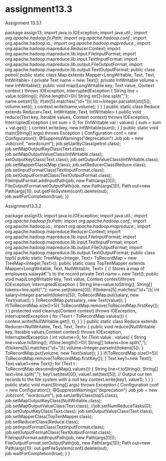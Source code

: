 # assignment13.3

Assignment 13.3.1

package assign13;
import java.io.IOException;
import java.util.*;
import org.apache.hadoop.fs.Path;
import org.apache.hadoop.conf.*;
import org.apache.hadoop.io.*;
import org.apache.hadoop.mapreduce.*;
import org.apache.hadoop.mapreduce.Reducer.Context;
import org.apache.hadoop.mapreduce.lib.input.FileInputFormat;
import org.apache.hadoop.mapreduce.lib.input.TextInputFormat;
import org.apache.hadoop.mapreduce.lib.output.FileOutputFormat;
import org.apache.hadoop.mapreduce.lib.output.TextOutputFormat;
public class petrol{
public static class Map extends Mapper<LongWritable, Text, Text,
IntWritable> {
private Text name = new Text();
private IntWritable volume = new IntWritable();
public void map(LongWritable key, Text value, Context context )
throws IOException, InterruptedException {
String line = value.toString();
if(line.length()>0){
String str[]=line.split(",");
name.set(str[1]);
if(str[5].matches("\\d+")){
int i=Integer.parseInt(str[5]);
volume.set(i);
}
context.write(name,volume);
}
}
}
public static class Reduce extends
Reducer<Text, IntWritable, Text, IntWritable> {
public void reduce(Text key, Iterable<IntWritable> values,
Context context) throws IOException, InterruptedException {
int sum = 0;
for (IntWritable val : values) {
sum = sum + val.get();
}
context.write(key, new IntWritable(sum));
}
}
public static void main(String[] args) throws Exception {
Configuration conf = new Configuration();
@SuppressWarnings("deprecation")
Job job = new Job(conf, "wordcount");
job.setJarByClass(petrol.class);
job.setMapOutputKeyClass(Text.class);
job.setMapOutputValueClass(IntWritable.class);
setOutputKeyClass(Text.class);
job.setOutputValueClass(IntWritable.class);
job.setMapperClass(Map.class);
job.setReducerClass(Reduce.class);
job.setInputFormatClass(TextInputFormat.class);
job.setOutputFormatClass(TextOutputFormat.class);
FileInputFormat.addInputPath(job, new Path(args[0]));
FileOutputFormat.setOutputPath(job, new Path(args[1]));
Path out=new Path(args[1]);
out.getFileSystem(conf).delete(out);
job.waitForCompletion(true);
}}

Assignment13.3.2

package assign13;
import java.io.IOException;
import java.util.*;
import org.apache.hadoop.fs.Path;
import org.apache.hadoop.conf.*;
import org.apache.hadoop.io.*;
import org.apache.hadoop.mapreduce.*;
import org.apache.hadoop.mapreduce.Reducer.Context;
import org.apache.hadoop.mapreduce.lib.input.FileInputFormat;
import org.apache.hadoop.mapreduce.lib.input.TextInputFormat;
import org.apache.hadoop.mapreduce.lib.output.FileOutputFormat;
import org.apache.hadoop.mapreduce.lib.output.TextOutputFormat;
public class top5{
public static TreeMap<Integer, Text> ToRecordMap = new
TreeMap<Integer,Text>();
public static class TopTenMapper extends Mapper<LongWritable,
Text, NullWritable, Text> {
// Stores a map of employees salaryâ€™s to the record
private Text name = new Text();
public void map(LongWritable key, Text value, Context
context)throws IOException, InterruptedException {
String line=value.toString();
String[] tokens=line.split(",");
name.set(tokens[0]);
if(tokens[5].matches("\\d+")){
int salary=Integer.parseInt(tokens[5]);
ToRecordMap.put(salary, new Text(value));
}
ToRecordMap.put(salary, new Text(value));
}
if(ToRecordMap.size()>5){
ToRecordMap.remove(ToRecordMap.firstKey());
}
}
protected void cleanup(Context context) throws IOException,
InterruptedException {
for (Text t : ToRecordMap.values()) {
context.write(NullWritable.get(), t);
}
}
}
public static class Reduce extends
Reducer<NullWritable, Text, Text, Text> {
public void reduce(NullWritable key, Iterable<Text>
values,Context context) throws IOException, InterruptedException {
int volume=0;
for (Text value : values) {
String line=value.toString();
if(line.length()>0){
String[] tokens=line.split(",");
if(tokens[5].matches("\\d+")){
volume=Integer.parseInt(tokens[5]);
}
ToRecordMap.put(volume, new Text(value));
}
}
if(ToRecordMap.size()>5){
ToRecordMap.remove(ToRecordMap.firstKey());
}
Text key1=new Text();
Text value1=new Text();
for (Text t : ToRecordMap.descendingMap().values()) {
String line=t.toString();
String[] text=line.split(",");
key1.set(text[0]);
value1.set(text[5]);
// Output our ten records to the file system with a
null key
context.write(key1, value1);
}
}
}
public static void main(String[] args) throws Exception {
Configuration conf = new Configuration();
@SuppressWarnings("deprecation")
Job job = new Job(conf, "wordcount");
job.setJarByClass(top5.class);
job.setMapOutputKeyClass(NullWritable.class);
job.setMapOutputValueClass(Text.class);
//job.setNumReduceTasks(0);
job.setOutputKeyClass(Text.class);
job.setOutputValueClass(Text.class);
job.setMapperClass(TopTenMapper.class);
job.setReducerClass(Reduce.class);
job.setInputFormatClass(TextInputFormat.class);
job.setOutputFormatClass(TextOutputFormat.class);
FileInputFormat.addInputPath(job, new Path(args[0]));
FileOutputFormat.setOutputPath(job, new Path(args[1]));
Path out=new Path(args[1]);
out.getFileSystem(conf).delete(out);
job.waitForCompletion(true);
}
}
